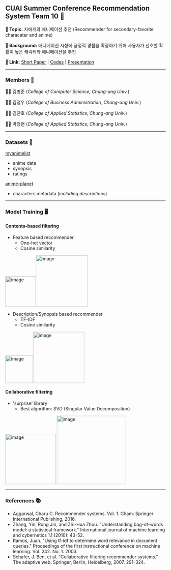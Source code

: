 ## CUAI Summer Conference Recommendation System Team 10 🚀


__📍 Topic:__ 차애캐와 애니메이션 추천 (Recommender for secondary-favorite characater and anime)

__📍 Background:__ 애니메이션 시청에 긍정적 경험을 확장하기 위해 사용자가 선호할 확률이 높은 캐릭터와 애니메이션을 추천

__📍 Link:__ [Short Paper](https://github.com/jung-hyeon/CUAI_2022_Summer_RecSys/blob/main/CUAI%205%EA%B8%B0%20RecSys%2010%ED%8C%80%20short%20paper.pdf) | [Codes](https://github.com/jung-hyeon/CUAI_2022_Summer_RecSys/tree/main/code) | [Presentation](https://github.com/jung-hyeon/CUAI_2022_Summer_RecSys/blob/main/RecSys1_%EC%B5%9C%EC%A2%85%20%EB%B0%9C%ED%91%9C.pdf)

---

### Members 🏃
👨‍💻 김병준 (_College of Computer Science, Chung-ang Univ._)

🧑‍💻 김정우 (_College of Business Administration, Chung-ang Univ._)

👨‍💻 김찬호 (_College of Applied Statistics, Chung-ang Univ._)

👩‍💻 박정현 (_College of Applied Statistics, Chung-ang Univ._)

---

### Datasets 📁

[myanimelist](https://www.kaggle.com/datasets/hernan4444/anime-recommendation-database-2020?select=anime.csv)
- anime data
- synopsis
- ratings

[anime-planet](https://www.kaggle.com/datasets/hernan4444/animeplanet-character-recommendation)
- characters metadata (_including descriptions_)

---

### Model Training 🖥️
#### Contents-based filtering

* Feature based recommender
  * One-hot vector
  * Cosine similarity

<img width="96" alt="image" src="https://user-images.githubusercontent.com/93517343/184798724-daabd3b7-18e8-4a4b-83cc-9e50898ee60a.png"><img width="162" alt="image" src="https://user-images.githubusercontent.com/93517343/184798773-96cbf95b-b909-4c2d-b196-290b566c4c44.png">


* Description/Synopsis based recommender
  * TF-IDF
  * Cosine similarity

<img width="87" alt="image" src="https://user-images.githubusercontent.com/93517343/184798758-43f0b8a7-b529-4b98-bd5b-814bac3121b7.png"><img width="161" alt="image" src="https://user-images.githubusercontent.com/93517343/184798793-73890d7d-3bb0-40d9-a95d-a3fb93349f00.png">


#### Collaborative filtering

* 'surprise' library
  * Best algorithm: SVD (Singular Value Decomposition)
<img width="158" alt="image" src="https://user-images.githubusercontent.com/93517343/184798812-5f4adfb4-c1b8-4e58-bf11-5b25270f97b9.png">
<img width="215" alt="image" src="https://user-images.githubusercontent.com/93517343/184798834-2d4a241d-90f4-4875-a94e-85ac2bcad90a.png">


---

### References 📚

* Aggarwal, Charu C. Recommender systems. Vol. 1. Cham: Springer International Publishing, 2016.
* Zhang, Yin, Rong Jin, and Zhi-Hua Zhou. "Understanding bag-of-words model: a statistical framework." International journal of machine learning and cybernetics 1.1 (2010): 43-52.
* Ramos, Juan. "Using tf-idf to determine word relevance in document queries." Proceedings of the first instructional conference on machine learning. Vol. 242. No. 1. 2003.
* Schafer, J. Ben, et al. "Collaborative filtering recommender systems." The adaptive web. Springer, Berlin, Heidelberg, 2007. 291-324.

